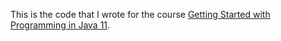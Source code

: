 This is the code that I wrote for the course [Getting Started with Programming in Java 11](https://app.pluralsight.com/library/courses/getting-started-programming-java/table-of-contents).

